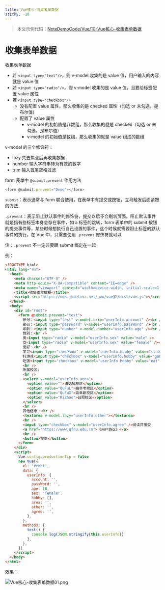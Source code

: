 ```yaml
---
title: Vue核心-收集表单数据
sticky: -10
---
```


> 本文示例代码：[NoteDemoCode/Vue/10-Vue核心-收集表单数据](https://github.com/zhf521/NoteDemoCode/tree/main/Vue/10-Vue核心-收集表单数据)

# 收集表单数据

收集表单数据
+ 若 `<input type="text"/>`，则 v-model 收集的是 value 值，用户输入的内容就是 value 值
+ 若 `<input type="radio"/>`，则 v-model 收集的是 value 值，且要给标签配置 value 属性   
+ 若 `<input type="checkbox"/>` 
	+ 没有配置 value 属性，那么收集的是 checked 属性（勾选 or 未勾选，是布尔值）
	+ 配置了 value 属性
		+ v-model 的初始值是非数组，那么收集的就是 checked（勾选 or 未勾选，是布尔值） 
		+ v-model 的初始值是数组，那么收集的就是 value 组成的数组

v-model 的三个修饰符：   
+ lazy 失去焦点后再收集数据  
+ number 输入字符串转为有效的数字  
+ trim 输入首尾空格过滤

form 表单中 `@submit.prevent` 作用方法

```javascript
<form @submit.prevent="Demo"></form>
```

`submit`：表示通常与 form 联合使用，在表单中有提交或按钮，立马触发后面紧跟的方法

`.prevent`：表示阻止默认事件的修饰符，提交以后不会刷新页面。阻止默认事件就是指有些标签本身会存在事件，如 a 标签的跳转，form 表单中的 submit 按钮的提交事件等，某些时候想执行自己设置的事件，这个时候就需要阻止标签的默认事件的执行。在 Vue 中，只需要使用 `.prevent` 修饰符就可以

注：`.prevent` 不一定非要跟 submit 绑定在一起

例：

```html
<!DOCTYPE html>
<html lang="en">
  <head>
    <meta charset="UTF-8" />
    <meta http-equiv="X-UA-Compatible" content="IE=edge" />
    <meta name="viewport" content="width=device-width, initial-scale=1.0" />
    <title>收集表单数据</title>
    <script src="https://cdn.jsdelivr.net/npm/vue@2/dist/vue.js"></script>
  </head>
  <body>
    <div id="root">
      <form @submit.prevent="test">
        账号：<input type="text" v-model.trim="userInfo.account" /><br />
        密码：<input type="password" v-model="userInfo.passWord" /><br />
        年龄：<input type="number" v-model.number="userInfo.age" /><br />
        性别：<br />
        男<input type="radio" v-model="userInfo.sex" value="male" /> 
        女<input type="radio" v-model="userInfo.sex" value="female" /><br />
        爱好：<br />
        学习<input type="checkbox" v-model="userInfo.hobby" value="study" />
        打游戏<input type="checkbox" v-model="userInfo.hobby" value="game" />
        吃饭<input type="checkbox" v-model="userInfo.hobby" value="eat" />
        <br />
        所属校区:
        <br />
        <select v-model="userInfo.area">
          <option value="">请选择校区</option>
          <option value="QuFuL">曲阜老校区</option>
          <option value="QuFuX">曲阜新校区</option>
          <option value="RiZhao">日照校区</option>
        </select>
        <br />
        其他信息：<br />
        <textarea v-model.lazy="userInfo.other"></textarea> 
        <br />
        <input type="checkbox" v-model="userInfo.agree" />阅读并接受
        <a href="https://www.qfnu.edu.cn">《用户协议》</a>
        <br />
        <button>提交</button>
      </form>
    </div>
    <script>
      Vue.config.productionTip = false
      new Vue({
        el: '#root',
        data: {
          userInfo: {
            account: '',
            passWord: '',
            age: 18,
            sex: 'female',
            hobby: [],
            area: '',
            other: '',
            agree: '',
          },
        },
        methods: {
          test() {
            console.log(JSON.stringify(this.userInfo))
          },
        },
      })
    </script>
  </body>
</html>
```

效果：

![Vue核心-收集表单数据01.png](https://obsidian-picture.oss-cn-qingdao.aliyuncs.com/my-img/Vue核心-收集表单数据01.png)
